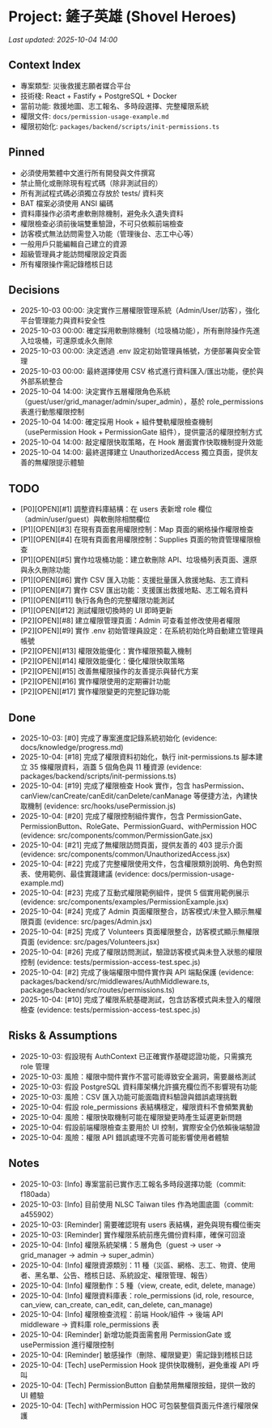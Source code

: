 # Project: 鏟子英雄 (Shovel Heroes)
*Last updated: 2025-10-04 14:00*

## Context Index
- 專案類型: 災後救援志願者媒合平台
- 技術棧: React + Fastify + PostgreSQL + Docker
- 當前功能: 救援地圖、志工報名、多時段選擇、完整權限系統
- 權限文件: `docs/permission-usage-example.md`
- 權限初始化: `packages/backend/scripts/init-permissions.ts`

## Pinned
- 必須使用繁體中文進行所有開發與文件撰寫
- 禁止簡化或刪除現有程式碼（除非測試目的）
- 所有測試程式碼必須獨立存放於 tests/ 資料夾
- BAT 檔案必須使用 ANSI 編碼
- 資料庫操作必須考慮軟刪除機制，避免永久遺失資料
- 權限檢查必須前後端雙重驗證，不可只依賴前端檢查
- 訪客模式無法訪問需登入功能（管理後台、志工中心等）
- 一般用戶只能編輯自己建立的資源
- 超級管理員才能訪問權限設定頁面
- 所有權限操作需記錄稽核日誌

## Decisions
- 2025-10-03 00:00: 決定實作三層權限管理系統（Admin/User/訪客），強化平台管理能力與資料安全性
- 2025-10-03 00:00: 確定採用軟刪除機制（垃圾桶功能），所有刪除操作先進入垃圾桶，可還原或永久刪除
- 2025-10-03 00:00: 決定透過 .env 設定初始管理員帳號，方便部署與安全管理
- 2025-10-03 00:00: 最終選擇使用 CSV 格式進行資料匯入/匯出功能，便於與外部系統整合
- 2025-10-04 14:00: 決定實作五層權限角色系統（guest/user/grid_manager/admin/super_admin），基於 role_permissions 表進行動態權限控制
- 2025-10-04 14:00: 確定採用 Hook + 組件雙軌權限檢查機制（usePermission Hook + PermissionGate 組件），提供靈活的權限控制方式
- 2025-10-04 14:00: 敲定權限快取策略，在 Hook 層面實作快取機制提升效能
- 2025-10-04 14:00: 最終選擇建立 UnauthorizedAccess 獨立頁面，提供友善的無權限提示體驗

## TODO
- [P0][OPEN][#1] 調整資料庫結構：在 users 表新增 role 欄位（admin/user/guest）與軟刪除相關欄位
- [P1][OPEN][#3] 在現有頁面套用權限控制：Map 頁面的網格操作權限檢查
- [P1][OPEN][#4] 在現有頁面套用權限控制：Supplies 頁面的物資管理權限檢查
- [P1][OPEN][#5] 實作垃圾桶功能：建立軟刪除 API、垃圾桶列表頁面、還原與永久刪除功能
- [P1][OPEN][#6] 實作 CSV 匯入功能：支援批量匯入救援地點、志工資料
- [P1][OPEN][#7] 實作 CSV 匯出功能：支援匯出救援地點、志工報名資料
- [P1][OPEN][#11] 執行各角色的完整權限功能測試
- [P1][OPEN][#12] 測試權限切換時的 UI 即時更新
- [P2][OPEN][#8] 建立權限管理頁面：Admin 可查看並修改使用者權限
- [P2][OPEN][#9] 實作 .env 初始管理員設定：在系統初始化時自動建立管理員帳號
- [P2][OPEN][#13] 權限效能優化：實作權限預載入機制
- [P2][OPEN][#14] 權限效能優化：優化權限快取策略
- [P2][OPEN][#15] 改善無權限操作的友善提示與替代方案
- [P2][OPEN][#16] 實作權限使用的定期審計功能
- [P2][OPEN][#17] 實作權限變更的完整記錄功能

## Done
- 2025-10-03: [#0] 完成了專案進度記錄系統初始化 (evidence: docs/knowledge/progress.md)
- 2025-10-04: [#18] 完成了權限資料初始化，執行 init-permissions.ts 腳本建立 35 條權限資料，涵蓋 5 個角色與 11 種資源 (evidence: packages/backend/scripts/init-permissions.ts)
- 2025-10-04: [#19] 完成了權限檢查 Hook 實作，包含 hasPermission、canView/canCreate/canEdit/canDelete/canManage 等便捷方法，內建快取機制 (evidence: src/hooks/usePermission.js)
- 2025-10-04: [#20] 完成了權限控制組件實作，包含 PermissionGate、PermissionButton、RoleGate、PermissionGuard、withPermission HOC (evidence: src/components/common/PermissionGate.jsx)
- 2025-10-04: [#21] 完成了無權限訪問頁面，提供友善的 403 提示介面 (evidence: src/components/common/UnauthorizedAccess.jsx)
- 2025-10-04: [#22] 完成了完整權限使用文件，包含權限類別說明、角色對照表、使用範例、最佳實踐建議 (evidence: docs/permission-usage-example.md)
- 2025-10-04: [#23] 完成了互動式權限範例組件，提供 5 個實用範例展示 (evidence: src/components/examples/PermissionExample.jsx)
- 2025-10-04: [#24] 完成了 Admin 頁面權限整合，訪客模式/未登入顯示無權限頁面 (evidence: src/pages/Admin.jsx)
- 2025-10-04: [#25] 完成了 Volunteers 頁面權限整合，訪客模式顯示無權限頁面 (evidence: src/pages/Volunteers.jsx)
- 2025-10-04: [#26] 完成了權限訪問測試，驗證訪客模式與未登入狀態的權限控制 (evidence: tests/permission-access-test.spec.js)
- 2025-10-04: [#2] 完成了後端權限中間件實作與 API 端點保護 (evidence: packages/backend/src/middlewares/AuthMiddleware.ts, packages/backend/src/routes/permissions.ts)
- 2025-10-04: [#10] 完成了權限系統基礎測試，包含訪客模式與未登入的權限檢查 (evidence: tests/permission-access-test.spec.js)

## Risks & Assumptions
- 2025-10-03: 假設現有 AuthContext 已正確實作基礎認證功能，只需擴充 role 管理
- 2025-10-03: 風險：權限中間件實作不當可能導致安全漏洞，需要嚴格測試
- 2025-10-03: 假設 PostgreSQL 資料庫架構允許擴充欄位而不影響現有功能
- 2025-10-03: 風險：CSV 匯入功能可能面臨資料驗證與錯誤處理挑戰
- 2025-10-04: 假設 role_permissions 表結構穩定，權限資料不會頻繁異動
- 2025-10-04: 風險：權限快取機制可能在權限變更時產生延遲更新問題
- 2025-10-04: 假設前端權限檢查主要用於 UI 控制，實際安全仍依賴後端驗證
- 2025-10-04: 風險：權限 API 錯誤處理不完善可能影響使用者體驗

## Notes
- 2025-10-03: [Info] 專案當前已實作志工報名多時段選擇功能（commit: f180ada）
- 2025-10-03: [Info] 目前使用 NLSC Taiwan tiles 作為地圖底圖（commit: a455902）
- 2025-10-03: [Reminder] 需要確認現有 users 表結構，避免與現有欄位衝突
- 2025-10-03: [Reminder] 實作權限系統前應先備份資料庫，確保可回滾
- 2025-10-04: [Info] 權限系統架構：5 層角色（guest → user → grid_manager → admin → super_admin）
- 2025-10-04: [Info] 權限資源類別：11 種（災區、網格、志工、物資、使用者、黑名單、公告、稽核日誌、系統設定、權限管理、報告）
- 2025-10-04: [Info] 權限動作：5 種（view, create, edit, delete, manage）
- 2025-10-04: [Info] 權限資料庫表：role_permissions (id, role, resource, can_view, can_create, can_edit, can_delete, can_manage)
- 2025-10-04: [Info] 權限檢查流程：前端 Hook/組件 → 後端 API middleware → 資料庫 role_permissions 表
- 2025-10-04: [Reminder] 新增功能頁面需套用 PermissionGate 或 usePermission 進行權限控制
- 2025-10-04: [Reminder] 敏感操作（刪除、權限變更）需記錄到稽核日誌
- 2025-10-04: [Tech] usePermission Hook 提供快取機制，避免重複 API 呼叫
- 2025-10-04: [Tech] PermissionButton 自動禁用無權限按鈕，提供一致的 UI 體驗
- 2025-10-04: [Tech] withPermission HOC 可包裝整個頁面元件進行權限保護
